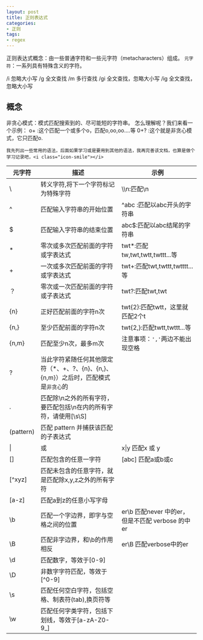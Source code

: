 ```yaml
---
layout: post
title: 正则表达式
categories:
- 正则
tags:
- regex
---
```


正则表达式概念：由一些普通字符和一些元字符（metacharacters）组成。
`元字符`：一系列具有特殊含义的字符。

/i 忽略大小写
/g 全文查找
/m 多行查找
/gi 全文查找，忽略大小写
/ig 全文查找，忽略大小写

## 概念
非贪心模式：模式匹配搜索到的、尽可能短的字符串。
            怎么理解呢？我们来看一个示例：
            o+ :这个匹配一个或多个o，匹配o,oo,oo....等
            0+? :这个就是非贪心模式，它只匹配o.
            
`我先列出一些常用的语法，后面如果学习或是要用到其他的语法，我再完善该文档，也算是做个学习记录吧，<i class="icon-smile"></i>`

|元字符 |描述          |示例                     |
|-------|--------------|-------------------------|
|\      |转义字符,将下一个字符标记为特殊字符      |\\\\n:匹配\\n|
|^      |匹配输入字符串的开始位置|^abc :匹配以abc开头的字符串|
|$|匹配输入字符串的结束位置|abc$:匹配以abc结尾的字符串|
|*|零次或多次匹配前面的字符或字表达式|twt*:匹配tw,twt,twtt,twttt...等|
|+|一次或多次匹配前面的字符或字表达式|twt+:匹配twt,twttt,twtttt...等|
|？|零次或一次匹配前面的字符或子表达式|twt?:匹配twt,twt|
|{n}|正好匹配前面的字符n次|twt{2}:匹配twtt，这里就匹配2个t|
|{n,}|至少匹配前面的字符n次|twt{2,}:匹配twtt,twttt...等|
|{n,m}|匹配至少n次，最多m次|注意事项：`','`两边不能出现空格|
|?|当此字符紧随任何其他限定符（*、+、?、{n}、{n,}、{n,m}）之后时，匹配模式是`非贪心`的||
|.|匹配除\n之外的所有字符，要匹配包括\n在内的所有字符，请使用[\s\S]| |
|(pattern)|匹配 pattern 并捕获该匹配的子表达式| |
|\|| 或| x\|y 匹配x 或 y|
|[]|匹配包含的任意一字符|[abc] 匹配a或b或c|
|[^xyz]|匹配未包含的任意字符，就是匹配除x,y,z之外的所有字符||
|[a-z]|匹配a到z的任意小写字母| |
|\b|匹配一个字边界，即字与空格之间的位置|er\b 匹配never 中的er，但是不匹配 verbose 的中er |
|\B|匹配非字边界，和\b的作用相反|er\B 匹配verbose中的er|
|\d| 匹配数字，等效于[0-9]||
|\D| 非数字字符匹配，等效于[^0-9]||
|\s| 匹配任何空白字符，包括空格、制表符(tab),换页符等||
|\w|匹配任何字类字符，包括下划线，等效于[a-zA-Z0-9_]||
